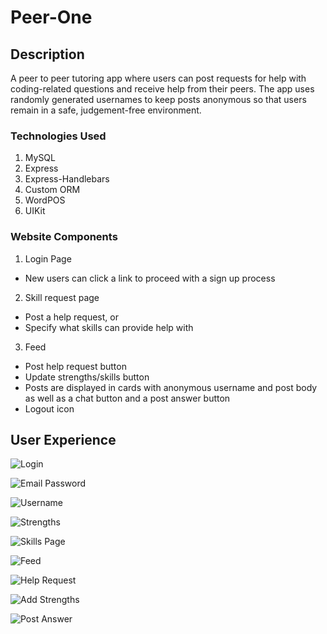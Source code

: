 # Peer-One

## Description

A peer to peer tutoring app where users can post requests for help with coding-related questions and receive help from their peers. The app uses randomly generated usernames to keep posts anonymous so that users remain in a safe, judgement-free environment.

### Technologies Used

1. MySQL
2. Express
3. Express-Handlebars
4. Custom ORM
5. WordPOS
6. UIKit

### Website Components

1. Login Page
- New users can click a link to proceed with a sign up process
2. Skill request page
- Post a help request, or
- Specify what skills can provide help with
3. Feed
- Post help request button
- Update strengths/skills button
- Posts are displayed in cards with anonymous username and post body as well as a chat button and a post answer button
- Logout icon

## User Experience

![Login](https://i.imgur.com/XdR5KJd.jpg)

![Email Password](https://i.imgur.com/VxWud3V.jpg)

![Username](https://i.imgur.com/rAQdnqh.jpg)

![Strengths](https://i.imgur.com/QWyaii2.jpg)

![Skills Page](https://i.imgur.com/nhZWuSv.jpg)

![Feed](https://i.imgur.com/HUraqRA.jpg)

![Help Request](https://i.imgur.com/RCHyPOE.jpg)

![Add Strengths](https://i.imgur.com/tRmXsCF.jpg)

![Post Answer](https://i.imgur.com/q6plAU1.jpg)




